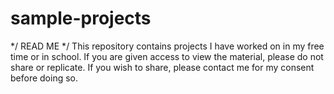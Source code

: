 # sample-projects
*/ READ ME */
This repository contains projects I have worked on in my free time or in school.
If you are given access to view the material, please do not share or replicate.
If you wish to share, please contact me for my consent before doing so.
